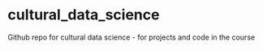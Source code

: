 # cultural_data_science
Github repo for cultural data science - for projects and code in the course
